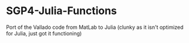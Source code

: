 # SGP4-Julia-Functions
Port of the Vallado code from MatLab to Julia (clunky as it isn't optimized for Julia, just got it functioning)
